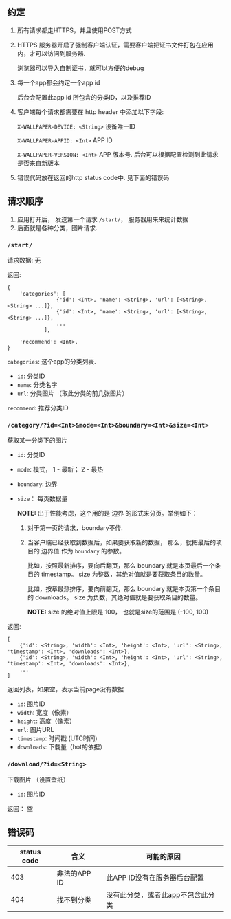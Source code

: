 ## 约定

1.  所有请求都走HTTPS，并且使用POST方式


2.  HTTPS 服务器开启了强制客户端认证，需要客户端把证书文件打包在应用内，才可以访问到服务器.

    浏览器可以导入自制证书，就可以方便的debug


3.  每一个app都会约定一个app id

    后台会配置此app id 所包含的分类ID，以及推荐ID


4.  客户端每个请求都需要在 http header 中添加以下字段:

    `X-WALLPAPER-DEVICE: <String>`    设备唯一ID

    `X-WALLPAPER-APPID: <Int>`        APP ID

    `X-WALLPAPER-VERSION: <Int>`      APP 版本号. 后台可以根据配置检测到此请求是否来自新版本


5.  错误代码放在返回的http status code中. 见下面的错误码
    


## 请求顺序
1.  应用打开后， 发送第一个请求 `/start/`， 服务器用来来统计数据
2.  后面就是各种分类，图片请求.


### `/start/`

请求数据: 无

返回:

    {
        'categories': [
                    {'id': <Int>, 'name': <String>, 'url': [<String>, <String> ...]},
                    {'id': <Int>, 'name': <String>, 'url': [<String>, <String> ...]},
                    ...
                ],

        'recommend': <Int>,
    }

`categories`: 这个app的分类列表.

*   `id`: 分类ID
*   `name`: 分类名字
*   `url`: 分类图片 （取此分类的前几张图片）

`recommend`: 推荐分类ID


### `/category/?id=<Int>&mode=<Int>&boundary=<Int>&size=<Int>`

获取某一分类下的图片

*   `id`: 分类ID
*   `mode`: 模式， 1 - 最新； 2 - 最热
*   `boundary`: 边界
*   `size`： 每页数据量
    
    **NOTE:** 出于性能考虑，这个用的是 边界 的形式来分页。举例如下：

    1.  对于第一页的请求，boundary不传.
    2.  当客户端已经获取到数据后，如果要获取新的数据，
        那么，就把最后的项目的 边界值 作为 `boundary` 的参数。

        比如，按照最新排序，要向后翻页，那么 boundary 就是本页最后一个条目的 timestamp。
        size 为整数，其绝对值就是要获取条目的数量。

        比如，按章最热排序，要向前翻页，那么 boundary 就是本页第一个条目的 downloads。
        size 为负数，其绝对值就是要获取条目的数量。

        **NOTE:** size 的绝对值上限是 100， 也就是size的范围是 (-100, 100)


返回:

    [
        {'id': <String>, 'width': <Int>, 'height': <Int>, 'url': <String>, 'timestamp': <Int>, 'downloads': <Int>},
        {'id': <String>, 'width': <Int>, 'height': <Int>, 'url': <String>, 'timestamp': <Int>, 'downloads': <Int>},
        ...
    ]

返回列表，如果空，表示当前page没有数据

*   `id`: 图片ID
*   `width`: 宽度（像素）
*   `height`: 高度（像素）
*   `url`: 图片URL
*   `timestamp`: 时间戳 (UTC时间)
*   `downloads`: 下载量（hot的依据）


### `/download/?id=<String>`

下载图片 （设置壁纸）

*   `id`: 图片ID 

返回： 空



## 错误码

status code | 含义              | 可能的原因
------------|-------------------|----------------
403         | 非法的APP ID      | 此APP ID没有在服务器后台配置
404         | 找不到分类        | 没有此分类，或者此app不包含此分类


